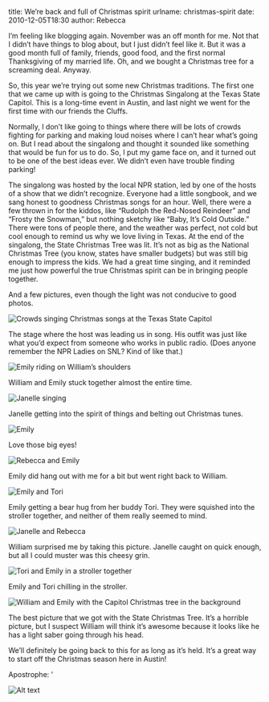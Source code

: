 title: We&#x02bc;re back and full of Christmas spirit
urlname: christmas-spirit
date: 2010-12-05T18:30
author: Rebecca

I&#x02bc;m feeling like blogging again. November was an off month for me. Not
that I didn&#x02bc;t have things to blog about, but I just didn&#x02bc;t feel
like it. But it was a good month full of family, friends, good food, and the
first normal Thanksgiving of my married life. Oh, and we bought a Christmas tree
for a screaming deal. Anyway.

So, this year we&#x02bc;re trying out some new Christmas traditions. The first
one that we came up with is going to the Christmas Singalong at the Texas State
Capitol. This is a long-time event in Austin, and last night we went for the
first time with our friends the Cluffs.

Normally, I don&#x02bc;t like going to things where there will be lots of crowds
fighting for parking and making loud noises where I can&#x02bc;t hear
what&#x02bc;s going on. But I read about the singalong and thought it sounded
like something that would be fun for us to do. So, I put my game face on, and it
turned out to be one of the best ideas ever. We didn&#x02bc;t even have trouble
finding parking!

The singalong was hosted by the local NPR station, led by one of the hosts of a
show that we didn&#x02bc;t recognize. Everyone had a little songbook, and we
sang honest to goodness Christmas songs for an hour. Well, there were a few
thrown in for the kiddos, like &ldquo;Rudolph the Red-Nosed Reindeer&rdquo; and
&ldquo;Frosty the Snowman,&rdquo; but nothing sketchy like &ldquo;Baby,
It&#x02bc;s Cold Outside.&rdquo; There were tons of people there, and the
weather was perfect, not cold but cool enough to remind us why we love living in
Texas. At the end of the singalong, the State Christmas Tree was lit.
It&#x02bc;s not as big as the National Christmas Tree (you know, states have
smaller budgets) but was still big enough to impress the kids. We had a great
time singing, and it reminded me just how powerful the true Christmas spirit can
be in bringing people together.

And a few pictures, even though the light was not conducive to good photos.

![Crowds singing Christmas songs at the Texas State Capitol][a]

[a]: {static}/images/2010-12-04-state-capitol-01.jpg

The stage where the host was leading us in song. His outfit was just like what
you&#x02bc;d expect from someone who works in public radio. (Does anyone
remember the NPR Ladies on SNL? Kind of like that.)

![Emily riding on William&#x02bc;s shoulders][b]

[b]: {static}/images/2010-12-04-state-capitol-02.jpg

William and Emily stuck together almost the entire time.

![Janelle singing][c]

[c]: {static}/images/2010-12-04-state-capitol-03.jpg

Janelle getting into the spirit of things and belting out Christmas tunes.

![Emily][d]

[d]: {static}/images/2010-12-04-state-capitol-04.jpg

Love those big eyes!

![Rebecca and Emily][e]

[e]: {static}/images/2010-12-04-state-capitol-05.jpg

Emily did hang out with me for a bit but went right back to William.

![Emily and Tori][f]

[f]: {static}/images/2010-12-04-state-capitol-06.jpg

Emily getting a bear hug from her buddy Tori. They were squished into the
stroller together, and neither of them really seemed to mind.

![Janelle and Rebecca][g]

[g]: {static}/images/2010-12-04-state-capitol-07.jpg

William surprised me by taking this picture. Janelle caught on quick enough, but
all I could muster was this cheesy grin.

![Tori and Emily in a stroller together][h]

[h]: {static}/images/2010-12-04-state-capitol-08.jpg

Emily and Tori chilling in the stroller.

![William and Emily with the Capitol Christmas tree in the background][i]

[i]: {static}/images/2010-12-04-state-capitol-09.jpg

The best picture that we got with the State Christmas Tree. It&#x02bc;s a
horrible picture, but I suspect William will think it&#x02bc;s awesome because
it looks like he has a light saber going through his head.

We&#x02bc;ll definitely be going back to this for as long as it&#x02bc;s held.
It&#x02bc;s a great way to start off the Christmas season here in Austin!

Apostrophe: &#x02bc;

<img src="{static}/images/2009-06-20-table-1.jpg" alt="Alt text" class="img-fluid">

[other-post]: {filename}/200x-whatever.md
